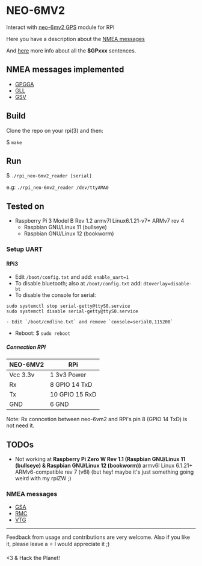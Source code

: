 # NEO-6MV2

Interact with [neo-6mv2 GPS](https://components101.com/modules/neo-6mv2-gps-module) module for RPI

Here you have a description about the [NMEA messages](https://receiverhelp.trimble.com/alloy-gnss/en-us/NMEA-0183messages_MessageOverview.html)

And [here](https://aprs.gids.nl/nmea) more info about all the **$GPxxx** sentences. 

## NMEA messages implemented

- [GPGGA](http://aprs.gids.nl/nmea/#gga)
- [GLL](https://receiverhelp.trimble.com/alloy-gnss/en-us/NMEA-0183messages_GLL.html)
- [GSV](https://receiverhelp.trimble.com/alloy-gnss/en-us/NMEA-0183messages_GSV.html)

## Build

Clone the repo on your rpi(3) and then:

$ `make`

## Run

$ `./rpi_neo-6mv2_reader [serial]`

e.g: `./rpi_neo-6mv2_reader /dev/ttyAMA0`

## Tested on

- Raspberry Pi 3 Model B Rev 1.2 armv7l Linux6.1.21-v7+ ARMv7 rev 4
    - Raspbian GNU/Linux 11 (bullseye)
    - Raspbian GNU/Linux 12 (bookworm)

### Setup UART

#### RPi3

- Edit `/boot/config.txt` and add: `enable_uart=1`
- To disable bluetooth; also at `/boot/config.txt` add: `dtoverlay=disable-bt`
- To disable the console for serial:
```
sudo systemctl stop serial-getty@ttyS0.service
sudo systemctl disable serial-getty@ttyS0.service
```
    - Edit `/boot/cmdline.txt` and remove `console=serial0,115200`
- Reboot: $ `sudo reboot`

##### Connection RPI

| NEO-6MV2 |       RPi      |
|----------|----------------|
| Vcc 3.3v |  1 3v3 Power   |
|    Rx    |  8 GPIO 14 TxD |
|    Tx    | 10 GPIO 15 RxD |
|   GND    |  6 GND         |

Note: Rx conncetion between neo-6vm2 and RPi's pin 8 (GPIO 14 TxD) is not need it.

## TODOs

- Not working at **Raspberry Pi Zero W Rev 1.1 (Raspbian GNU/Linux 11 (bullseye) & Raspbian GNU/Linux 12 (bookworm))** armv6l Linux 6.1.21+ ARMv6-compatible rev 7 (v6l) (but hey! maybe it's just something going weird with my rpiZW ;)

### NMEA messages

- [GSA](https://receiverhelp.trimble.com/alloy-gnss/en-us/NMEA-0183messages_GSA.html)
- [RMC](https://receiverhelp.trimble.com/alloy-gnss/en-us/NMEA-0183messages_RMC.html)
- [VTG](https://aprs.gids.nl/nmea/#vtg)

---

Feedback from usage and contributions are very welcome.
Also if you like it, please leave a :star: I would appreciate it ;)

<3 & Hack the Planet!
